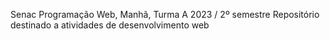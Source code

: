 Senac Programação Web, Manhã, Turma A 2023 / 2º semestre
Repositório destinado a atividades de desenvolvimento web
